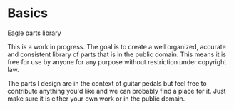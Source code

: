 # Basics
Eagle parts library

This is a work in progress. The goal is to create a well organized, accurate and consistent library of parts that is in the public domain. This means it is free for use by anyone for any purpose without restriction under copyright law.

The parts I design are in the context of guitar pedals but feel free to contribute anything you'd like and we can probably find a place for it. Just make sure it is either your own work or in the public domain.
